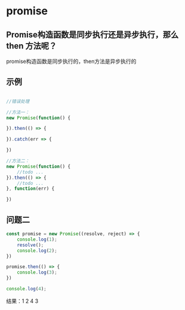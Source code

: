# promise

## Promise构造函数是同步执行还是异步执行，那么 then 方法呢？
promise构造函数是同步执行的，then方法是异步执行的


## 示例
```js

//错误处理

//方法一：
new Promise(function() {

}).then(() => {

}).catch(err => {

})

//方法二：
new Promise(function() {
    //todo ...
}).then(() => {
    //todo ...
}, function(err) {

})
```

## 问题二
```js
const promise = new Promise((resolve, reject) => {
    console.log(1);
    resolve();
    console.log(2);
})

promise.then(() => {
    console.log(3);
})

console.log(4);
```
结果：1 2 4 3